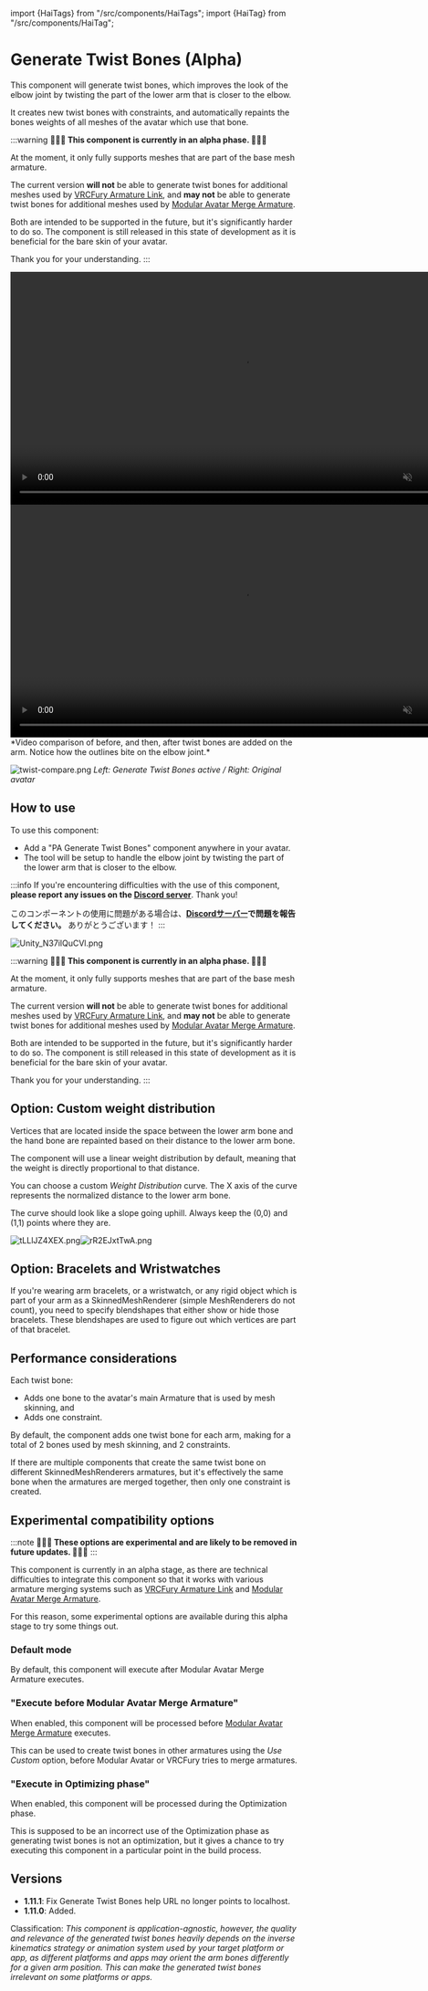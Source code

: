 ﻿import {HaiTags} from "/src/components/HaiTags";
import {HaiTag} from "/src/components/HaiTag";

# Generate Twist Bones (Alpha)

<HaiTags>
<HaiTag isUniversal={true} />
</HaiTags>

This component will generate twist bones, which improves the look of the elbow joint by twisting the part of the lower arm that is closer to the elbow.

It creates new twist bones with constraints, and automatically repaints the bones weights of all meshes of the avatar which use that bone.

:::warning
**🚧🚧🚧 This component is currently in an alpha phase. 🚧🚧🚧**

At the moment, it only fully supports meshes that are part of the base mesh armature.

The current version **will not** be able to generate twist bones for additional meshes used by [VRCFury Armature Link](https://vrcfury.com/components/armature-link/),
and **may not** be able to generate twist bones for additional meshes used by [Modular Avatar Merge Armature](https://modular-avatar.nadena.dev/docs/reference/merge-armature).

Both are intended to be supported in the future, but it's significantly harder to do so.
The component is still released in this state of development as it is beneficial for the bare skin of your avatar.

Thank you for your understanding.
:::

<video controls muted width="816">
    <source src={require('../img/ByAzbmmx4w.mp4').default}/>
</video>

<video controls muted width="816">
    <source src={require('../img/auto-twist-f.mp4').default}/>
</video>
*Video comparison of before, and then, after twist bones are added on the arm. Notice how the outlines bite on the elbow joint.*

![twist-compare.png](..%2Fimg%2Ftwist-compare.png)
*Left: Generate Twist Bones active / Right: Original avatar*

## How to use

To use this component:
- Add a "PA Generate Twist Bones" component anywhere in your avatar.
- The tool will be setup to handle the elbow joint by twisting the part of the lower arm that is closer to the elbow.

:::info
If you're encountering difficulties with the use of this component, **please report any issues on the [Discord server](/docs/other/discord)**. Thank you!

このコンポーネントの使用に問題がある場合は、**[Discordサーバー](/docs/other/discord)で問題を報告してください。** ありがとうございます！
:::

![Unity_N37ilQuCVl.png](..%2Fimg%2FUnity_N37ilQuCVl.png)

:::warning
**🚧🚧🚧 This component is currently in an alpha phase. 🚧🚧🚧**

At the moment, it only fully supports meshes that are part of the base mesh armature.

The current version **will not** be able to generate twist bones for additional meshes used by [VRCFury Armature Link](https://vrcfury.com/components/armature-link/),
and **may not** be able to generate twist bones for additional meshes used by [Modular Avatar Merge Armature](https://modular-avatar.nadena.dev/docs/reference/merge-armature).

Both are intended to be supported in the future, but it's significantly harder to do so.
The component is still released in this state of development as it is beneficial for the bare skin of your avatar.

Thank you for your understanding.
:::

## Option: Custom weight distribution

Vertices that are located inside the space between the lower arm bone and the hand bone are repainted based on their distance to the lower arm bone.

The component will use a linear weight distribution by default, meaning that the weight is directly proportional to that distance.

You can choose a custom *Weight Distribution* curve. The X axis of the curve represents the normalized distance to the lower arm bone.

The curve should look like a slope going uphill. Always keep the (0,0) and (1,1) points where they are.

![tLLlJZ4XEX.png](..%2Fimg%2FtLLlJZ4XEX.png)![rR2EJxtTwA.png](..%2Fimg%2FrR2EJxtTwA.png)

## Option: Bracelets and Wristwatches

If you're wearing arm bracelets, or a wristwatch, or any rigid object which is part of your arm as a SkinnedMeshRenderer (simple MeshRenderers do not count),
you need to specify blendshapes that either show or hide those bracelets. These blendshapes are used to figure out which vertices are part of that bracelet.

## Performance considerations

Each twist bone:
- Adds one bone to the avatar's main Armature that is used by mesh skinning, and
- Adds one constraint.

By default, the component adds one twist bone for each arm, making for a total of 2 bones used by mesh skinning, and 2 constraints.

If there are multiple components that create the same twist bone on different SkinnedMeshRenderers armatures, but it's effectively the same bone
when the armatures are merged together, then only one constraint is created.

## Experimental compatibility options

:::note
**🚧🚧🚧 These options are experimental and are likely to be removed in future updates. 🚧🚧🚧**
:::

This component is currently in an alpha stage, as there are technical difficulties to integrate this component so that it works with various armature merging systems
such as [VRCFury Armature Link](https://vrcfury.com/components/armature-link/) and [Modular Avatar Merge Armature](https://modular-avatar.nadena.dev/docs/reference/merge-armature).

For this reason, some experimental options are available during this alpha stage to try some things out.

### Default mode

By default, this component will execute after Modular Avatar Merge Armature executes.

### "Execute before Modular Avatar Merge Armature"

When enabled, this component will be processed before [Modular Avatar Merge Armature](https://modular-avatar.nadena.dev/docs/reference/merge-armature) executes.

This can be used to create twist bones in other armatures using the *Use Custom* option, before Modular Avatar or VRCFury tries to merge armatures.

### "Execute in Optimizing phase"

When enabled, this component will be processed during the Optimization phase.

This is supposed to be an incorrect use of the Optimization phase as generating twist bones is not an optimization, but it gives a chance to try executing this component in a
particular point in the build process.

## Versions

- **1.11.1**: Fix Generate Twist Bones help URL no longer points to localhost.
- **1.11.0**: Added.

Classification: *This component is application-agnostic, however, the quality and relevance of the generated twist bones
heavily depends on the inverse kinematics strategy or animation system used by your target platform or app, as different platforms and apps
may orient the arm bones differently for a given arm position. This can make the generated twist bones irrelevant on some platforms or apps.*